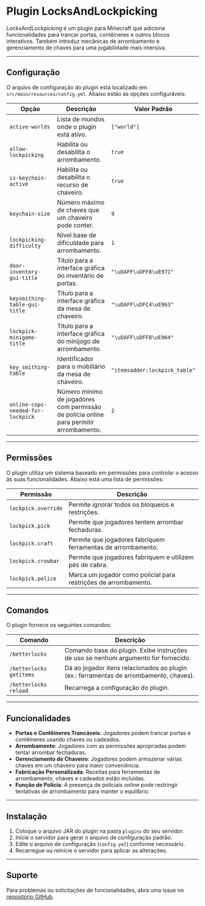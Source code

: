 # Plugin LocksAndLockpicking

LocksAndLockpicking é um plugin para Minecraft que adiciona funcionalidades para trancar portas, contêineres e outros blocos interativos. Também introduz mecânicas de arrombamento e gerenciamento de chaves para uma jogabilidade mais imersiva.

---

## Configuração

O arquivo de configuração do plugin está localizado em `src/main/resources/config.yml`. Abaixo estão as opções configuráveis:

| Opção                          | Descrição                                                                 | Valor Padrão |
|--------------------------------|---------------------------------------------------------------------------|--------------|
| `active-worlds`                | Lista de mundos onde o plugin está ativo.                                | `["world"]`  |
| `allow-lockpicking`            | Habilita ou desabilita o arrombamento.                                   | `true`       |
| `is-keychain-active`           | Habilita ou desabilita o recurso de chaveiro.                            | `true`       |
| `keychain-size`                | Número máximo de chaves que um chaveiro pode conter.                     | `9`          |
| `lockpicking-difficulty`       | Nível base de dificuldade para arrombamento.                             | `1`          |
| `door-inventory-gui-title`     | Título para a interface gráfica do inventário de portas.                 | `"\uDAFF\uDFF8\uE971"` |
| `keysmithing-table-gui-title`  | Título para a interface gráfica da mesa de chaveiro.                     | `"\uDAFF\uDFC4\uE963"` |
| `lockpick-minigame-title`      | Título para a interface gráfica do minijogo de arrombamento.             | `"\uDAFF\uDFF8\uE964"` |
| `key_smithing-table`           | Identificador para o mobiliário da mesa de chaveiro.                     | `"itemsadder:lockpick_table"` |
| `online-cops-needed-for-lockpick` | Número mínimo de jogadores com permissão de polícia online para permitir arrombamento. | `2` |

---

## Permissões

O plugin utiliza um sistema baseado em permissões para controlar o acesso às suas funcionalidades. Abaixo está uma lista de permissões:

| Permissão               | Descrição                                                                 |
|-------------------------|-------------------------------------------------------------------------|
| `lockpick.override`     | Permite ignorar todos os bloqueios e restrições.                       |
| `lockpick.pick`         | Permite que jogadores tentem arrombar fechaduras.                      |
| `lockpick.craft`        | Permite que jogadores fabriquem ferramentas de arrombamento.           |
| `lockpick.crowbar`      | Permite que jogadores fabriquem e utilizem pés de cabra.               |
| `lockpick.police`       | Marca um jogador como policial para restrições de arrombamento.        |

---

## Comandos

O plugin fornece os seguintes comandos:

| Comando                  | Descrição                                                                 |
|--------------------------|-------------------------------------------------------------------------|
| `/betterlocks`           | Comando base do plugin. Exibe instruções de uso se nenhum argumento for fornecido. |
| `/betterlocks getitems`  | Dá ao jogador itens relacionados ao plugin (ex.: ferramentas de arrombamento, chaves). |
| `/betterlocks reload`    | Recarrega a configuração do plugin.                                     |

---

## Funcionalidades

- **Portas e Contêineres Trancáveis**: Jogadores podem trancar portas e contêineres usando chaves ou cadeados.
- **Arrombamento**: Jogadores com as permissões apropriadas podem tentar arrombar fechaduras.
- **Gerenciamento de Chaveiro**: Jogadores podem armazenar várias chaves em um chaveiro para maior conveniência.
- **Fabricação Personalizada**: Receitas para ferramentas de arrombamento, chaves e cadeados estão incluídas.
- **Função de Polícia**: A presença de policiais online pode restringir tentativas de arrombamento para manter o equilíbrio.

---

## Instalação

1. Coloque o arquivo JAR do plugin na pasta `plugins` do seu servidor.
2. Inicie o servidor para gerar o arquivo de configuração padrão.
3. Edite o arquivo de configuração (`config.yml`) conforme necessário.
4. Recarregue ou reinicie o servidor para aplicar as alterações.

---

## Suporte

Para problemas ou solicitações de funcionalidades, abra uma issue no [repositório GitHub](https://github.com/your-repo/LocksAndLockpicking).
